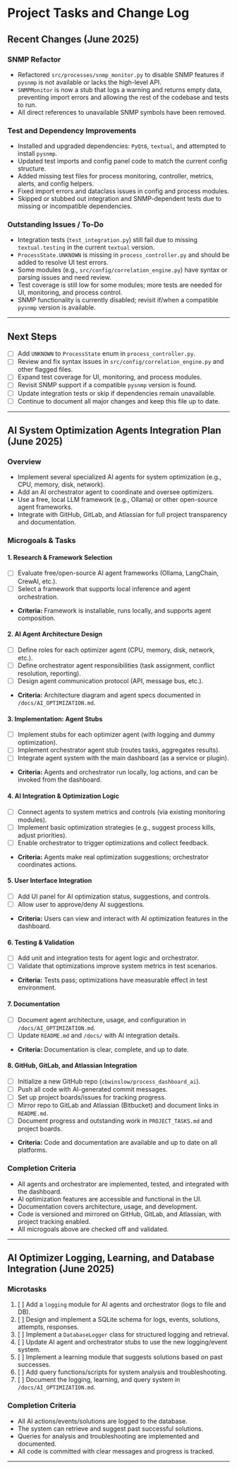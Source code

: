 # Project Tasks and Change Log

## Recent Changes (June 2025)

### SNMP Refactor
- Refactored `src/processes/snmp_monitor.py` to disable SNMP features if `pysnmp` is not available or lacks the high-level API.
- `SNMPMonitor` is now a stub that logs a warning and returns empty data, preventing import errors and allowing the rest of the codebase and tests to run.
- All direct references to unavailable SNMP symbols have been removed.

### Test and Dependency Improvements
- Installed and upgraded dependencies: `PyQt6`, `textual`, and attempted to install `pysnmp`.
- Updated test imports and config panel code to match the current config structure.
- Added missing test files for process monitoring, controller, metrics, alerts, and config helpers.
- Fixed import errors and dataclass issues in config and process modules.
- Skipped or stubbed out integration and SNMP-dependent tests due to missing or incompatible dependencies.

### Outstanding Issues / To-Do
- Integration tests (`test_integration.py`) still fail due to missing `textual.testing` in the current `textual` version.
- `ProcessState.UNKNOWN` is missing in `process_controller.py` and should be added to resolve UI test errors.
- Some modules (e.g., `src/config/correlation_engine.py`) have syntax or parsing issues and need review.
- Test coverage is still low for some modules; more tests are needed for UI, monitoring, and process control.
- SNMP functionality is currently disabled; revisit if/when a compatible `pysnmp` version is available.

---

## Next Steps
- [ ] Add `UNKNOWN` to `ProcessState` enum in `process_controller.py`.
- [ ] Review and fix syntax issues in `src/config/correlation_engine.py` and other flagged files.
- [ ] Expand test coverage for UI, monitoring, and process modules.
- [ ] Revisit SNMP support if a compatible `pysnmp` version is found.
- [ ] Update integration tests or skip if dependencies remain unavailable.
- [ ] Continue to document all major changes and keep this file up to date.

---

## AI System Optimization Agents Integration Plan (June 2025)

### Overview
- Implement several specialized AI agents for system optimization (e.g., CPU, memory, disk, network).
- Add an AI orchestrator agent to coordinate and oversee optimizers.
- Use a free, local LLM framework (e.g., Ollama) or other open-source agent frameworks.
- Integrate with GitHub, GitLab, and Atlassian for full project transparency and documentation.

### Microgoals & Tasks

#### 1. Research & Framework Selection
- [ ] Evaluate free/open-source AI agent frameworks (Ollama, LangChain, CrewAI, etc.).
- [ ] Select a framework that supports local inference and agent orchestration.
- **Criteria:** Framework is installable, runs locally, and supports agent composition.

#### 2. AI Agent Architecture Design
- [ ] Define roles for each optimizer agent (CPU, memory, disk, network, etc.).
- [ ] Define orchestrator agent responsibilities (task assignment, conflict resolution, reporting).
- [ ] Design agent communication protocol (API, message bus, etc.).
- **Criteria:** Architecture diagram and agent specs documented in `/docs/AI_OPTIMIZATION.md`.

#### 3. Implementation: Agent Stubs
- [ ] Implement stubs for each optimizer agent (with logging and dummy optimization).
- [ ] Implement orchestrator agent stub (routes tasks, aggregates results).
- [ ] Integrate agent system with the main dashboard (as a service or plugin).
- **Criteria:** Agents and orchestrator run locally, log actions, and can be invoked from the dashboard.

#### 4. AI Integration & Optimization Logic
- [ ] Connect agents to system metrics and controls (via existing monitoring modules).
- [ ] Implement basic optimization strategies (e.g., suggest process kills, adjust priorities).
- [ ] Enable orchestrator to trigger optimizations and collect feedback.
- **Criteria:** Agents make real optimization suggestions; orchestrator coordinates actions.

#### 5. User Interface Integration
- [ ] Add UI panel for AI optimization status, suggestions, and controls.
- [ ] Allow user to approve/deny AI suggestions.
- **Criteria:** Users can view and interact with AI optimization features in the dashboard.

#### 6. Testing & Validation
- [ ] Add unit and integration tests for agent logic and orchestrator.
- [ ] Validate that optimizations improve system metrics in test scenarios.
- **Criteria:** Tests pass; optimizations have measurable effect in test environment.

#### 7. Documentation
- [ ] Document agent architecture, usage, and configuration in `/docs/AI_OPTIMIZATION.md`.
- [ ] Update `README.md` and `/docs/` with AI integration details.
- **Criteria:** Documentation is clear, complete, and up to date.

#### 8. GitHub, GitLab, and Atlassian Integration
- [ ] Initialize a new GitHub repo (`cbwinslow/process_dashboard_ai`).
- [ ] Push all code with AI-generated commit messages.
- [ ] Set up project boards/issues for tracking progress.
- [ ] Mirror repo to GitLab and Atlassian (Bitbucket) and document links in `README.md`.
- [ ] Document progress and outstanding work in `PROJECT_TASKS.md` and project boards.
- **Criteria:** Code and documentation are available and up to date on all platforms.

### Completion Criteria
- All agents and orchestrator are implemented, tested, and integrated with the dashboard.
- AI optimization features are accessible and functional in the UI.
- Documentation covers architecture, usage, and development.
- Code is versioned and mirrored on GitHub, GitLab, and Atlassian, with project tracking enabled.
- All microgoals above are checked off and validated.

---

## AI Optimizer Logging, Learning, and Database Integration (June 2025)

### Microtasks
1. [ ] Add a `logging` module for AI agents and orchestrator (logs to file and DB).
2. [ ] Design and implement a SQLite schema for logs, events, solutions, attempts, responses.
3. [ ] Implement a `DatabaseLogger` class for structured logging and retrieval.
4. [ ] Update AI agent and orchestrator stubs to use the new logging/event system.
5. [ ] Implement a learning module that suggests solutions based on past successes.
6. [ ] Add query functions/scripts for system analysis and troubleshooting.
7. [ ] Document the logging, learning, and query system in `/docs/AI_OPTIMIZATION.md`.

### Completion Criteria
- All AI actions/events/solutions are logged to the database.
- The system can retrieve and suggest past successful solutions.
- Queries for analysis and troubleshooting are implemented and documented.
- All code is committed with clear messages and progress is tracked.

---
